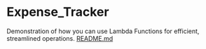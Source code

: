 # Expense_Tracker
Demonstration of how you can use Lambda Functions for efficient, streamlined operations.
[README.md](https://github.com/user-attachments/files/20631563/README.md)
